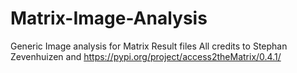 # Matrix-Image-Analysis

Generic Image analysis for Matrix Result files
All credits to  Stephan Zevenhuizen and https://pypi.org/project/access2theMatrix/0.4.1/
